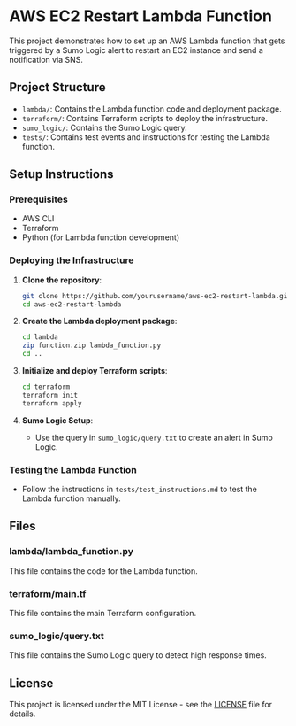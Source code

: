 # AWS EC2 Restart Lambda Function

This project demonstrates how to set up an AWS Lambda function that gets triggered by a Sumo Logic alert to restart an EC2 instance and send a notification via SNS.

## Project Structure

- `lambda/`: Contains the Lambda function code and deployment package.
- `terraform/`: Contains Terraform scripts to deploy the infrastructure.
- `sumo_logic/`: Contains the Sumo Logic query.
- `tests/`: Contains test events and instructions for testing the Lambda function.

## Setup Instructions

### Prerequisites

- AWS CLI
- Terraform
- Python (for Lambda function development)

### Deploying the Infrastructure

1. **Clone the repository**:
    ```sh
    git clone https://github.com/yourusername/aws-ec2-restart-lambda.git
    cd aws-ec2-restart-lambda
    ```

2. **Create the Lambda deployment package**:
    ```sh
    cd lambda
    zip function.zip lambda_function.py
    cd ..
    ```

3. **Initialize and deploy Terraform scripts**:
    ```sh
    cd terraform
    terraform init
    terraform apply
    ```

4. **Sumo Logic Setup**:
    - Use the query in `sumo_logic/query.txt` to create an alert in Sumo Logic.

### Testing the Lambda Function

- Follow the instructions in `tests/test_instructions.md` to test the Lambda function manually.

## Files

### lambda/lambda_function.py

This file contains the code for the Lambda function.

### terraform/main.tf

This file contains the main Terraform configuration.

### sumo_logic/query.txt

This file contains the Sumo Logic query to detect high response times.

## License

This project is licensed under the MIT License - see the [LICENSE](LICENSE) file for details.

